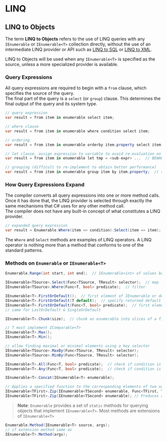 # LINQ

## LINQ to Objects

<!-- Page: 423/761 of "Ian Griffiths - Programming C# 8.0 - Build Cloud, Web, and Desktop Applications.pdf" -->

The term **LINQ to Objects** refers to the use of LINQ queries with any `IEnumerable` or `IEnumerable<T>` collection directly, without the use of an intermediate LINQ provider or API such as [LINQ to SQL](https://docs.microsoft.com/en-us/dotnet/framework/data/adonet/sql/linq/) or [LINQ to XML](https://docs.microsoft.com/en-us/dotnet/standard/linq/linq-xml-overview).

LINQ to Objects will be used when any `IEnumerable<T>` is specified as the source, unless a more specialized provider is available.

### Query Expressions

All query expressions are required to begin with a `from` clause, which specifies the source of the query.  
The final part of the query is a `select` (or `group`) clause. This determines the final output of the query and its system type.

```cs
// query expression
var result = from item in enumerable select item;

// where clause
var result = from item in enumerable where condition select item;

// ordering
var result = from item in enumerable orderby item.property select item;  // ordered IEnumerable

// let clause, assign expression to variable to avoid re-evaluation on each cycle
var result = from item in enumerable let tmp = <sub-expr> ...  // BEWARE: compiled code has a lot of overhead to satisfy let clause

// grouping (difficult to re-implement to obtain better performance)
var result = from item in enumerable group item by item.property;  // returns IEnumerable<IGrouping<TKey,TElement>>
```

### How Query Expressions Expand

The compiler converts all query expressions into one or more method calls. Once it has done that, the LINQ provider is selected through exactly the same mechanisms that C# uses for any other method call.  
The compiler does not have any built-in concept of what constitutes a LINQ provider.

```cs
// expanded query expression
var result = Enumerable.Where(item => condition).Select(item => item);
```

The `Where` and `Select` methods are examples of LINQ operators. A LINQ operator is nothing more than a method that conforms to one of the standard patterns.

### Methods on `Enumerable` or `IEnumerable<T>`

```cs
Enumerable.Range(int start, int end);  // IEnumerable<int> of values between start & end

IEnumerable<TSource>.Select(Func<TSource, TResult> selector);  // map
IEnumerable<TSource>.Where(Func<T, bool> predicate);  // filter

IEnumerable<T>.FirstOrDefault();  // first element of IEnumerable or default(T) if empty
IEnumerable<T>.FirstOrDefault(T default);  // specify returned default
IEnumerable<T>.FirstOrDefault(Func<T, bool> predicate);  // first element to match predicate or default(T)
// same for LastOrDefault & SingleOrDefault

IEnumerable<T>.Chunk(size);  // chunk an enumerable into slices of a fixed size

// T must implement IComparable<T>
IEnumerable<T>.Max();
IEnumerable<T>.Min();

// allow finding maximal or minimal elements using a key selector
IEnumerable<TSource>.MaxBy(Func<TSource, TResult> selector);
IEnumerable<TSource>.MinBy(Func<TSource, TResult> selector);

IEnumerable<T>.All(Func<T, bool> predicate);  // check if condition is true for all elements
IEnumerable<T>.Any(Func<T, bool> predicate);  // check if condition is true for at least one element

IEnumerable<T>.Concat(IEnumerable<T> enumerable);

// Applies a specified function to the corresponding elements of two sequences, producing a sequence of the results.
IEnumerable<TFirst>.Zip(IEnumerable<TSecond> enumerable, Func<TFirst, TSecond, TResult> func);
IEnumerable<TFirst>.Zip(IEnumerable<TSecond> enumerable); // Produces a sequence of tuples with elements from the two specified sequences.
```

> **Note**: `Enumerable` provides a set of `static` methods for querying objects that implement `IEnumerable<T>`. Most methods are extensions of `IEnumerable<T>`

```cs
Enumerable.Method(IEnumerable<T> source, args);
// if extension method same as
IEnumerable<T>.Method(args);
```
